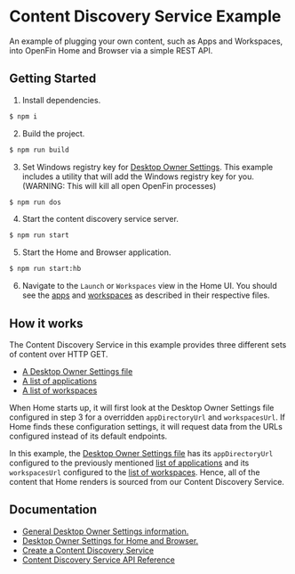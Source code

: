 # Content Discovery Service Example

An example of plugging your own content, such as Apps and Workspaces, into OpenFin Home and Browser via a simple REST API.

## Getting Started

1. Install dependencies.

```bash
$ npm i
```

2. Build the project.

```bash
$ npm run build
```

3. Set Windows registry key for [Desktop Owner Settings](https://developers.openfin.co/docs/desktop-owner-settings). 
   This example includes a utility that will add the Windows registry key for you.
   (WARNING: This will kill all open OpenFin processes)

```bash
$ npm run dos
```

4. Start the content discovery service server.

```bash
$ npm run start
```

5. Start the Home and Browser application.

```bash
$ npm run start:hb
```

6. Navigate to the `Launch` or `Workspaces` view in the Home UI. 
   You should see the [apps](public/apps.json) and [workspaces](public/workspaces.json) as described in their respective files.

## How it works

The Content Discovery Service in this example provides three different sets of content over HTTP GET.
- [A Desktop Owner Settings file](public/dos.json)
- [A list of applications](public/apps.json)
- [A list of workspaces](public/apps.json)

When Home starts up, it will first look at the Desktop Owner Settings file configured in step 3 for a overridden `appDirectoryUrl` and `workspacesUrl`. 
If Home finds these configuration settings, it will request data from the URLs configured instead of its default endpoints.

In this example, the [Desktop Owner Settings file](public/dos.json) has its `appDirectoryUrl` configured to the 
previously mentioned [list of applications](public/apps.json) and its `workspacesUrl` configured to the 
[list of workspaces](public/workspaces.json). Hence, all of the content that Home renders is sourced from our
Content Discovery Service.

## Documentation

- [General Desktop Owner Settings information.](https://developers.openfin.co/docs/desktop-owner-settings)
- [Desktop Owner Settings for Home and Browser.](https://openfin-maker.readme.io/docs/use-your-own-content-discovery-service)
- [Create a Content Discovery Service](https://openfin-maker.readme.io/docs/create-a-content-discovery-service)
- [Content Discovery Service API Reference](https://openfin-maker.readme.io/reference/about-openfin-home-api)
